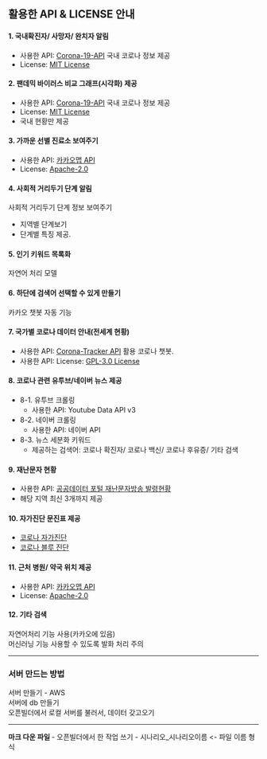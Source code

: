 ## 활용한 API & LICENSE 안내

#### 1. 국내확진자/ 사망자/ 완치자 알림
* 사용한 API: [Corona-19-API](https://github.com/dhlife09/Corona-19-API) 국내 코로나 정보 제공 <br>
* License: [MIT License](https://github.com/dhlife09/Corona-19-API/blob/master/LICENSE) <br>

#### 2. 팬데믹 바이러스 비교 그래프(시각화) 제공
* 사용한 API: [Corona-19-API](https://github.com/dhlife09/Corona-19-API) 국내 코로나 정보 제공 <br>
* License: [MIT License](https://github.com/dhlife09/Corona-19-API/blob/master/LICENSE) <br>
* 국내 현황만 제공

#### 3. 가까운 선별 진료소 보여주기
* 사용한 API: [카카오맵 API](https://apis.map.kakao.com/) <br>
* License: [Apache-2.0](http://www.apache.org/licenses/LICENSE-2.0) 

#### 4. 사회적 거리두기 단계 알림
사회적 거리두기 단계 정보 보여주기 <br>
* 지역별 단계보기
* 단계별 특징 제공.

#### 5. 인기 키워드 목록화
자연어 처리 모델

#### 6. 하단에 검색어 선택할 수 있게 만들기
카카오 챗봇 자동 기능

#### 7. 국가별 코로나 데이터 안내(전세계 현황)
* 사용한 API: [Corona-Tracker API](https://github.com/Kamaropoulos/COVID19Py/blob/master/README.md#about) 활용 코로나 챗봇. <br>
* 사용한 API: License: [GPL-3.0 License](https://github.com/Kamaropoulos/COVID19Py/blob/master/LICENSE) <br>

#### 8. 코로나 관련 유투브/네이버 뉴스 제공
* 8-1. 유투브 크롤링 <br>
    * 사용한 API: Youtube Data API v3 <br>
* 8-2. 네이버 크롤링 <br>
    * 사용한 API: 네이버 API <br>
* 8-3. 뉴스 세분화 키워드 <br>
    * 제공하는 검색어: 코로나 확진자/ 코로나 백신/ 코로나 후유증/ 기타 검색

#### 9. 재난문자 현황
* 사용한 API: [공공데이터 포털 재난문자방송 발령현황](https://www.data.go.kr/data/3058822/openapi.do) 
* 해당 지역 최신 3개까지 제공

#### 10. 자가진단 문진표 제공
* [코로나 자가진단](http://aiselftest.com/covid/) <br>
* [코로나 블루 진단](https://dongguk.webex.com/meet/pr2018112168)

#### 11. 근처 병원/ 약국 위치 제공
* 사용한 API: [카카오맵 API](https://apis.map.kakao.com/) <br>
* License: [Apache-2.0](http://www.apache.org/licenses/LICENSE-2.0) 

#### 12. 기타 검색
자연어처리 기능 사용(카카오에 있음)<br>
머신러닝 기능 사용할 수 있도록 발화 처리 주의

*** 

### 서버 만드는 방법
서버 만들기 - AWS <br>
서버에 db 만들기 <br>
오픈빌더에서 로컬 서버를 불러서, 데이터 갖고오기 <br>

*** 

<b>마크 다운 파일 </b>
    - 오픈빌더에서 한 작업 쓰기
    - 시나리오_시나리오이름 <- 파일 이름 형식

